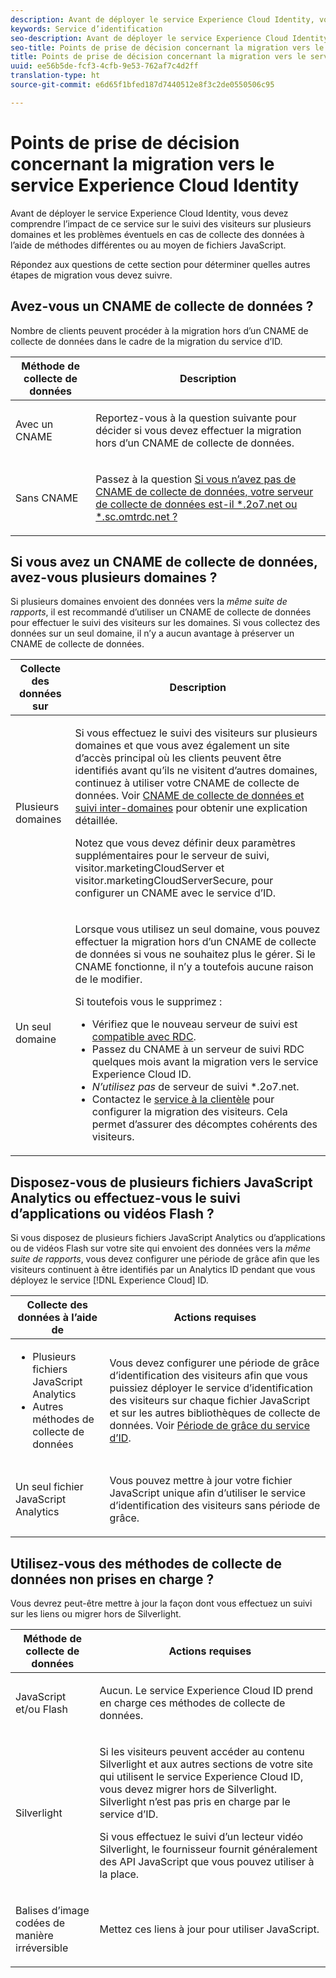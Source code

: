 ```yaml
---
description: Avant de déployer le service Experience Cloud Identity, vous devez comprendre l’impact de ce service sur le suivi des visiteurs sur plusieurs domaines et les problèmes éventuels en cas de collecte des données à l’aide de méthodes différentes ou au moyen de fichiers JavaScript.
keywords: Service d’identification
seo-description: Avant de déployer le service Experience Cloud Identity, vous devez comprendre l’impact de ce service sur le suivi des visiteurs sur plusieurs domaines et les problèmes éventuels en cas de collecte des données à l’aide de méthodes différentes ou au moyen de fichiers JavaScript.
seo-title: Points de prise de décision concernant la migration vers le service Experience Cloud Identity
title: Points de prise de décision concernant la migration vers le service Experience Cloud Identity
uuid: ee56b5de-fcf3-4cfb-9e53-762af7c4d2ff
translation-type: ht
source-git-commit: e6d65f1bfed187d7440512e8f3c2de0550506c95

---
```



# Points de prise de décision concernant la migration vers le service Experience Cloud Identity

Avant de déployer le service Experience Cloud Identity, vous devez comprendre l’impact de ce service sur le suivi des visiteurs sur plusieurs domaines et les problèmes éventuels en cas de collecte des données à l’aide de méthodes différentes ou au moyen de fichiers JavaScript.

Répondez aux questions de cette section pour déterminer quelles autres étapes de migration vous devez suivre.

## Avez-vous un CNAME de collecte de données ?

Nombre de clients peuvent procéder à la migration hors d’un CNAME de collecte de données dans le cadre de la migration du service d’ID.

<table id="table_13F7C1E3D64D4F86B0149C9D3B54AADD"> 
 <thead> 
  <tr> 
   <th colname="col1" class="entry"> Méthode de collecte de données </th> 
   <th colname="col2" class="entry"> Description </th> 
  </tr> 
 </thead>
 <tbody> 
  <tr> 
   <td colname="col1"> <p>Avec un CNAME </p> </td> 
   <td colname="col2"> <p>Reportez-vous à la question suivante pour décider si vous devez effectuer la migration hors d’un CNAME de collecte de données. </p> </td> 
  </tr> 
  <tr> 
   <td colname="col1"> <p>Sans CNAME </p> </td> 
   <td colname="col2"> <p>Passez à la question <a href="../../reference/analytics-reference/migration-decisions.md#section-34dabde7780e4a339f134c0ca7768961" format="dita" scope="local">Si vous n’avez pas de CNAME de collecte de données, votre serveur de collecte de données est-il *.2o7.net ou *.sc.omtrdc.net ?</a> </p> </td> 
  </tr> 
 </tbody> 
</table>

## Si vous avez un CNAME de collecte de données, avez-vous plusieurs domaines ?

Si plusieurs domaines envoient des données vers la *même suite de rapports*, il est recommandé d’utiliser un CNAME de collecte de données pour effectuer le suivi des visiteurs sur les domaines. Si vous collectez des données sur un seul domaine, il n’y a aucun avantage à préserver un CNAME de collecte de données.

<table id="table_D132BCA243E54657AEC930559343FDD3"> 
 <thead> 
  <tr> 
   <th colname="col1" class="entry"> Collecte des données sur </th> 
   <th colname="col2" class="entry"> Description </th> 
  </tr> 
 </thead>
 <tbody> 
  <tr> 
   <td colname="col1"> <p>Plusieurs domaines </p> </td> 
   <td colname="col2"> <p>Si vous effectuez le suivi des visiteurs sur plusieurs domaines et que vous avez également un site d’accès principal où les clients peuvent être identifiés avant qu’ils ne visitent d’autres domaines, continuez à utiliser votre CNAME de collecte de données. Voir <a href="../../reference/analytics-reference/cname.md#concept-4df91f8a30ad4ec7a01eb943d579cc9d" format="dita" scope="local">CNAME de collecte de données et suivi inter-domaines</a> pour obtenir une explication détaillée. </p> <p>Notez que vous devez définir deux paramètres supplémentaires pour le serveur de suivi, <span class="codeph">visitor.marketingCloudServer</span> et <span class="codeph">visitor.marketingCloudServerSecure</span>, pour configurer un CNAME avec le service d’ID. </p> </td> 
  </tr> 
  <tr> 
   <td colname="col1"> <p>Un seul domaine </p> </td> 
   <td colname="col2"> <p>Lorsque vous utilisez un seul domaine, vous pouvez effectuer la migration hors d’un CNAME de collecte de données si vous ne souhaitez plus le gérer. Si le CNAME fonctionne, il n’y a toutefois aucune raison de le modifier. </p> <p>Si toutefois vous le supprimez : </p> 
    <ul id="ul_12CDECEFC7BB41A18895B507CAA42315"> 
     <li id="li_32E2CD3E58454E20A642BADE507AE86E">Vérifiez que le nouveau serveur de suivi est <a href="https://marketing.adobe.com/resources/help/fr_FR/whitepapers/rdc/" format="https" scope="external">compatible avec RDC</a>. </li> 
     <li id="li_865BB6DAA3594EBBAB688E73C8343762">Passez du CNAME à un serveur de suivi RDC quelques mois avant la migration vers le service <span class="keyword">Experience Cloud</span> ID. </li> 
     <li id="li_284A015177554C848C8648DC5BBAA365"> <i>N’utilisez pas</i> de serveur de suivi <span class="codeph">*.2o7.net</span>. </li> 
     <li id="li_B1ABF03DC46C42059F61542CDE0FE5A1">Contactez le <a href="https://helpx.adobe.com/fr/marketing-cloud/contact-support.html" format="https" scope="external">service à la clientèle</a> pour configurer la migration des visiteurs. Cela permet d’assurer des décomptes cohérents des visiteurs. </li> 
    </ul> </td> 
  </tr> 
 </tbody> 
</table>

## Disposez-vous de plusieurs fichiers JavaScript Analytics ou effectuez-vous le suivi d’applications ou vidéos Flash ?

Si vous disposez de plusieurs fichiers JavaScript Analytics ou d’applications ou de vidéos Flash sur votre site qui envoient des données vers la *même suite de rapports*, vous devez configurer une période de grâce afin que les visiteurs continuent à être identifiés par un Analytics ID pendant que vous déployez le service [!DNL Experience Cloud] ID.

<table id="table_8A4EA063AF4345B69BC98537E2E702BA"> 
 <thead> 
  <tr> 
   <th colname="col1" class="entry"> Collecte des données à l’aide de </th> 
   <th colname="col2" class="entry"> Actions requises </th> 
  </tr> 
 </thead>
 <tbody> 
  <tr> 
   <td colname="col1"> 
    <ul id="ul_910DD99E074E49C6907F86426EFA5BF2"> 
     <li id="li_4366CC8EB7A54A959568E3761ABBBF23">Plusieurs fichiers JavaScript Analytics </li> 
     <li id="li_B8A8132019EA48088E4F37E36F153D76">Autres méthodes de collecte de données </li> 
    </ul> </td> 
   <td colname="col2"> <p>Vous devez configurer une période de grâce d’identification des visiteurs afin que vous puissiez déployer le service d’identification des visiteurs sur chaque fichier JavaScript et sur les autres bibliothèques de collecte de données. Voir <a href="../../reference/analytics-reference/grace-period.md" format="dita" scope="local"> Période de grâce du service d’ID</a>. </p> </td> 
  </tr> 
  <tr> 
   <td colname="col1"> <p>Un seul fichier JavaScript Analytics </p> </td> 
   <td colname="col2"> <p>Vous pouvez mettre à jour votre fichier JavaScript unique afin d’utiliser le service d’identification des visiteurs sans période de grâce. </p> </td> 
  </tr> 
 </tbody> 
</table>

## Utilisez-vous des méthodes de collecte de données non prises en charge ?

Vous devrez peut-être mettre à jour la façon dont vous effectuez un suivi sur les liens ou migrer hors de Silverlight.

<table id="table_A72AEB92F48345DD83F136B9989F4EF9"> 
 <thead> 
  <tr> 
   <th colname="col1" class="entry"> Méthode de collecte de données </th> 
   <th colname="col2" class="entry"> Actions requises </th> 
  </tr> 
 </thead>
 <tbody> 
  <tr> 
   <td colname="col1"> <p>JavaScript et/ou Flash </p> </td> 
   <td colname="col2"> <p>Aucun. Le service <span class="keyword">Experience Cloud</span> ID prend en charge ces méthodes de collecte de données. </p> </td> 
  </tr> 
  <tr> 
   <td colname="col1"> <p>Silverlight </p> </td> 
   <td colname="col2"> <p>Si les visiteurs peuvent accéder au contenu Silverlight et aux autres sections de votre site qui utilisent le service <span class="keyword">Experience Cloud</span> ID, vous devez migrer hors de Silverlight. Silverlight n’est pas pris en charge par le service d’ID. </p> <p> Si vous effectuez le suivi d’un lecteur vidéo Silverlight, le fournisseur fournit généralement des API JavaScript que vous pouvez utiliser à la place. </p> </td> 
  </tr> 
  <tr> 
   <td colname="col1"> <p>Balises d’image codées de manière irréversible </p> </td> 
   <td colname="col2"> <p>Mettez ces liens à jour pour utiliser JavaScript. </p> </td> 
  </tr> 
 </tbody> 
</table>

